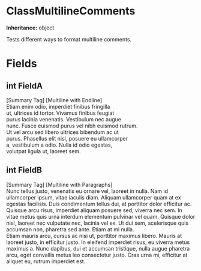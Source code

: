 # ClassMultilineComments

**Inheritance:** object  
  
Tests different ways to format multiline comments.  

# Fields

## int FieldA

[Summary Tag] [Multiline with Endline]  
Etiam enim odio, imperdiet finibus fringilla   
ut, ultrices id tortor. Vivamus finibus feugiat   
purus lacinia venenatis. Vestibulum nec augue   
nunc. Fusce euismod purus vel nibh euismod rutrum.   
Ut vel arcu sed libero ultrices bibendum ac ut   
purus. Phasellus elit nisl, posuere eu ullamcorper   
a, vestibulum a odio. Nulla id odio egestas,   
volutpat ligula ut, laoreet sem.   
  

## int FieldB

[Summary Tag] [Multiline with Paragraphs]  
Nunc tellus justo, venenatis eu ornare vel, laoreet in nulla. Nam id ullamcorper ipsum, vitae iaculis diam. Aliquam ullamcorper quam at ex egestas facilisis. Duis condimentum tellus dui, at porttitor dolor efficitur ac.  
Quisque arcu risus, imperdiet aliquam posuere sed, viverra nec sem. In vitae metus quis urna interdum elementum pulvinar vel quam. Quisque dolor nisl, laoreet nec vulputate nec, lacinia vel ex. Ut dui sem, scelerisque quis accumsan non, pharetra sed ante. Etiam at mi nulla.  
Etiam mauris arcu, cursus ac nisi ut, porttitor maximus libero. Mauris at laoreet justo, in efficitur justo. In eleifend imperdiet risus, eu viverra metus maximus a. Nunc dapibus, dui et accumsan tristique, nulla augue pharetra arcu, eget convallis metus leo consectetur justo. Cras urna mi, efficitur at aliquet eu, rutrum imperdiet est.  
  

